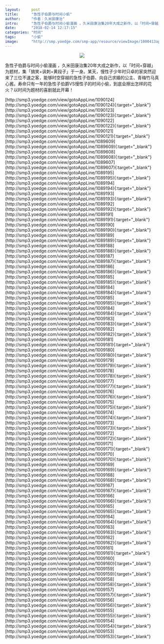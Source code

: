 ```yaml
---
layout:     post
title:      "急性子伯爵与时间小偷"
author:     "作者：久米田康治"
intro:      "急性子伯爵与时间小偷漫画 ，久米田康治集20年大成之新作，以「时间+穿越」为题材，集「搞笑+讽刺+黄段子」于一身。某天，慢性子少年时只卓的家突然迎来了三位不速之客，能够时空穿越的急性子伯爵、向自己求婚的公主、青梅竹马真心酱。寿命只有一年的急性子伯爵VS慢性子的时间小偷，到底会擦出怎样的花火？以时间为题材的喜剧就此开幕！"
date:       "2018-02-14 12:17:15"
categories: "时间"
tags:       "小偷"
image:      "http://smp.yoedge.com/smp-app/resource/viewImage/1000413appline.png"
---
```

<div style="text-align: center">
<p><img src="http://smp.yoedge.com/smp-app/resource/viewImage/1000413appline.png"/></p>
</div>
<p class="post-meta">
<span>急性子伯爵与时间小偷漫画 ，久米田康治集20年大成之新作，以「时间+穿越」为题材，集「搞笑+讽刺+黄段子」于一身。某天，慢性子少年时只卓的家突然迎来了三位不速之客，能够时空穿越的急性子伯爵、向自己求婚的公主、青梅竹马真心酱。寿命只有一年的急性子伯爵VS慢性子的时间小偷，到底会擦出怎样的花火？以时间为题材的喜剧就此开幕！</span>
</p>
[http://smp3.yoedge.com/view/gotoAppLine/1090124](http://smp3.yoedge.com/view/gotoAppLine/1090124){:target="_blank"}
[http://smp3.yoedge.com/view/gotoAppLine/1090123](http://smp3.yoedge.com/view/gotoAppLine/1090123){:target="_blank"}
[http://smp3.yoedge.com/view/gotoAppLine/1090122](http://smp3.yoedge.com/view/gotoAppLine/1090122){:target="_blank"}
[http://smp3.yoedge.com/view/gotoAppLine/1090121](http://smp3.yoedge.com/view/gotoAppLine/1090121){:target="_blank"}
[http://smp3.yoedge.com/view/gotoAppLine/1089609](http://smp3.yoedge.com/view/gotoAppLine/1089609){:target="_blank"}
[http://smp3.yoedge.com/view/gotoAppLine/1089608](http://smp3.yoedge.com/view/gotoAppLine/1089608){:target="_blank"}
[http://smp3.yoedge.com/view/gotoAppLine/1089607](http://smp3.yoedge.com/view/gotoAppLine/1089607){:target="_blank"}
[http://smp3.yoedge.com/view/gotoAppLine/1089195](http://smp3.yoedge.com/view/gotoAppLine/1089195){:target="_blank"}
[http://smp3.yoedge.com/view/gotoAppLine/1089194](http://smp3.yoedge.com/view/gotoAppLine/1089194){:target="_blank"}
[http://smp3.yoedge.com/view/gotoAppLine/1089193](http://smp3.yoedge.com/view/gotoAppLine/1089193){:target="_blank"}
[http://smp3.yoedge.com/view/gotoAppLine/1089192](http://smp3.yoedge.com/view/gotoAppLine/1089192){:target="_blank"}
[http://smp3.yoedge.com/view/gotoAppLine/1089191](http://smp3.yoedge.com/view/gotoAppLine/1089191){:target="_blank"}
[http://smp3.yoedge.com/view/gotoAppLine/1089190](http://smp3.yoedge.com/view/gotoAppLine/1089190){:target="_blank"}
[http://smp3.yoedge.com/view/gotoAppLine/1089189](http://smp3.yoedge.com/view/gotoAppLine/1089189){:target="_blank"}
[http://smp3.yoedge.com/view/gotoAppLine/1089188](http://smp3.yoedge.com/view/gotoAppLine/1089188){:target="_blank"}
[http://smp3.yoedge.com/view/gotoAppLine/1089187](http://smp3.yoedge.com/view/gotoAppLine/1089187){:target="_blank"}
[http://smp3.yoedge.com/view/gotoAppLine/1089186](http://smp3.yoedge.com/view/gotoAppLine/1089186){:target="_blank"}
[http://smp3.yoedge.com/view/gotoAppLine/1089185](http://smp3.yoedge.com/view/gotoAppLine/1089185){:target="_blank"}
[http://smp3.yoedge.com/view/gotoAppLine/1089184](http://smp3.yoedge.com/view/gotoAppLine/1089184){:target="_blank"}
[http://smp3.yoedge.com/view/gotoAppLine/1009185](http://smp3.yoedge.com/view/gotoAppLine/1009185){:target="_blank"}
[http://smp3.yoedge.com/view/gotoAppLine/1009184](http://smp3.yoedge.com/view/gotoAppLine/1009184){:target="_blank"}
[http://smp3.yoedge.com/view/gotoAppLine/1009183](http://smp3.yoedge.com/view/gotoAppLine/1009183){:target="_blank"}
[http://smp3.yoedge.com/view/gotoAppLine/1009182](http://smp3.yoedge.com/view/gotoAppLine/1009182){:target="_blank"}
[http://smp3.yoedge.com/view/gotoAppLine/1009181](http://smp3.yoedge.com/view/gotoAppLine/1009181){:target="_blank"}
[http://smp3.yoedge.com/view/gotoAppLine/1009180](http://smp3.yoedge.com/view/gotoAppLine/1009180){:target="_blank"}
[http://smp3.yoedge.com/view/gotoAppLine/1009179](http://smp3.yoedge.com/view/gotoAppLine/1009179){:target="_blank"}
[http://smp3.yoedge.com/view/gotoAppLine/1009178](http://smp3.yoedge.com/view/gotoAppLine/1009178){:target="_blank"}
[http://smp3.yoedge.com/view/gotoAppLine/1009177](http://smp3.yoedge.com/view/gotoAppLine/1009177){:target="_blank"}
[http://smp3.yoedge.com/view/gotoAppLine/1009176](http://smp3.yoedge.com/view/gotoAppLine/1009176){:target="_blank"}
[http://smp3.yoedge.com/view/gotoAppLine/1009175](http://smp3.yoedge.com/view/gotoAppLine/1009175){:target="_blank"}
[http://smp3.yoedge.com/view/gotoAppLine/1009174](http://smp3.yoedge.com/view/gotoAppLine/1009174){:target="_blank"}
[http://smp3.yoedge.com/view/gotoAppLine/1009173](http://smp3.yoedge.com/view/gotoAppLine/1009173){:target="_blank"}
[http://smp3.yoedge.com/view/gotoAppLine/1009172](http://smp3.yoedge.com/view/gotoAppLine/1009172){:target="_blank"}
[http://smp3.yoedge.com/view/gotoAppLine/1009171](http://smp3.yoedge.com/view/gotoAppLine/1009171){:target="_blank"}
[http://smp3.yoedge.com/view/gotoAppLine/1009170](http://smp3.yoedge.com/view/gotoAppLine/1009170){:target="_blank"}
[http://smp3.yoedge.com/view/gotoAppLine/1009169](http://smp3.yoedge.com/view/gotoAppLine/1009169){:target="_blank"}
[http://smp3.yoedge.com/view/gotoAppLine/1009168](http://smp3.yoedge.com/view/gotoAppLine/1009168){:target="_blank"}
[http://smp3.yoedge.com/view/gotoAppLine/1009167](http://smp3.yoedge.com/view/gotoAppLine/1009167){:target="_blank"}
[http://smp3.yoedge.com/view/gotoAppLine/1009166](http://smp3.yoedge.com/view/gotoAppLine/1009166){:target="_blank"}
[http://smp3.yoedge.com/view/gotoAppLine/1009165](http://smp3.yoedge.com/view/gotoAppLine/1009165){:target="_blank"}
[http://smp3.yoedge.com/view/gotoAppLine/1009164](http://smp3.yoedge.com/view/gotoAppLine/1009164){:target="_blank"}
[http://smp3.yoedge.com/view/gotoAppLine/1009163](http://smp3.yoedge.com/view/gotoAppLine/1009163){:target="_blank"}
[http://smp3.yoedge.com/view/gotoAppLine/1009162](http://smp3.yoedge.com/view/gotoAppLine/1009162){:target="_blank"}
[http://smp3.yoedge.com/view/gotoAppLine/1009161](http://smp3.yoedge.com/view/gotoAppLine/1009161){:target="_blank"}
[http://smp3.yoedge.com/view/gotoAppLine/1009160](http://smp3.yoedge.com/view/gotoAppLine/1009160){:target="_blank"}
[http://smp3.yoedge.com/view/gotoAppLine/1009159](http://smp3.yoedge.com/view/gotoAppLine/1009159){:target="_blank"}
[http://smp3.yoedge.com/view/gotoAppLine/1009158](http://smp3.yoedge.com/view/gotoAppLine/1009158){:target="_blank"}
[http://smp3.yoedge.com/view/gotoAppLine/1009157](http://smp3.yoedge.com/view/gotoAppLine/1009157){:target="_blank"}
[http://smp3.yoedge.com/view/gotoAppLine/1009156](http://smp3.yoedge.com/view/gotoAppLine/1009156){:target="_blank"}
[http://smp3.yoedge.com/view/gotoAppLine/1009155](http://smp3.yoedge.com/view/gotoAppLine/1009155){:target="_blank"}
[http://smp3.yoedge.com/view/gotoAppLine/1009154](http://smp3.yoedge.com/view/gotoAppLine/1009154){:target="_blank"}
[http://smp3.yoedge.com/view/gotoAppLine/1009153](http://smp3.yoedge.com/view/gotoAppLine/1009153){:target="_blank"}


